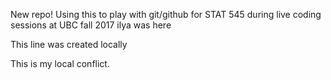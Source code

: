 New repo! Using this to play with git/github for STAT 545 during live coding sessions at UBC fall 2017
ilya was here

This line was created locally

This is my local conflict.